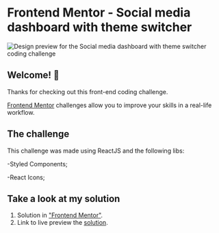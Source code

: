 # Frontend Mentor - Social media dashboard with theme switcher

![Design preview for the Social media dashboard with theme switcher coding challenge](./design/desktop-preview.jpg)

## Welcome! 👋

Thanks for checking out this front-end coding challenge.

[Frontend Mentor](https://www.frontendmentor.io) challenges allow you to improve your skills in a real-life workflow.

## The challenge

This challenge was made using ReactJS and the following libs:

-Styled Components;

-React Icons;

## Take a look at my solution

1. Solution in ["Frontend Mentor"](https://www.frontendmentor.io/solutions/social-media-dashboard-with-reactjs-and-styled-components-m6DSwFY8l).
2. Link to live preview the [solution](https://social-media-dashboard-blond.vercel.app).
